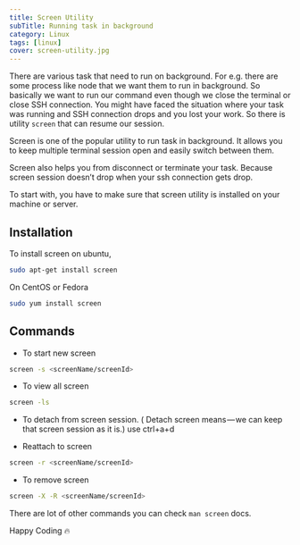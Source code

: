 ```yaml
---
title: Screen Utility
subTitle: Running task in background
category: Linux
tags: [linux]
cover: screen-utility.jpg
---
```


There are various task that need to run on background. For e.g. there are some process like node that we want them to run in background. So basically we want to run our command even though we close the terminal or close SSH connection. You might have faced the situation where your task was running and SSH connection drops and you lost your work. So there is utility `screen` that can resume our session.

Screen is one of the popular utility to run task in background. It allows you to keep multiple terminal session open and easily switch between them.

Screen also helps you from disconnect or terminate your task. Because screen session doesn’t drop when your ssh connection gets drop.

To start with, you have to make sure that screen utility is installed on your machine or server.

## Installation

To install screen on ubuntu,
```sh
sudo apt-get install screen
```

On CentOS or Fedora
```sh
sudo yum install screen
```

## Commands

- To start new screen
```sh
screen -s <screenName/screenId>
```

- To view all screen
```sh
screen -ls
```

- To detach from screen session. ( Detach screen means — we can keep that screen session as it is.) use ctrl+a+d

- Reattach to screen
```sh
screen -r <screenName/screenId>
```

- To remove screen
```sh
screen -X -R <screenName/screenId>
```
There are lot of other commands you can check `man screen` docs.

Happy Coding 🔥